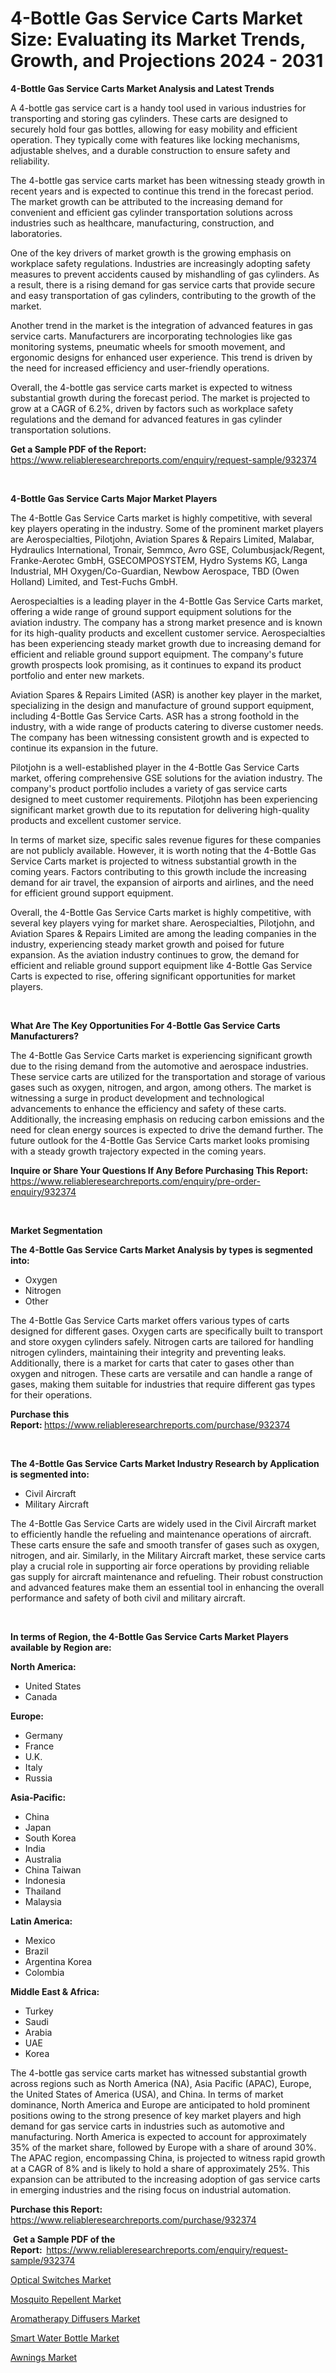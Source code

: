 <p><h1>4-Bottle Gas Service Carts Market Size: Evaluating its Market Trends, Growth, and Projections 2024 - 2031</h1></p><p><strong>4-Bottle Gas Service Carts Market Analysis and Latest Trends</strong></p>
<p><p>A 4-bottle gas service cart is a handy tool used in various industries for transporting and storing gas cylinders. These carts are designed to securely hold four gas bottles, allowing for easy mobility and efficient operation. They typically come with features like locking mechanisms, adjustable shelves, and a durable construction to ensure safety and reliability.</p><p>The 4-bottle gas service carts market has been witnessing steady growth in recent years and is expected to continue this trend in the forecast period. The market growth can be attributed to the increasing demand for convenient and efficient gas cylinder transportation solutions across industries such as healthcare, manufacturing, construction, and laboratories.</p><p>One of the key drivers of market growth is the growing emphasis on workplace safety regulations. Industries are increasingly adopting safety measures to prevent accidents caused by mishandling of gas cylinders. As a result, there is a rising demand for gas service carts that provide secure and easy transportation of gas cylinders, contributing to the growth of the market.</p><p>Another trend in the market is the integration of advanced features in gas service carts. Manufacturers are incorporating technologies like gas monitoring systems, pneumatic wheels for smooth movement, and ergonomic designs for enhanced user experience. This trend is driven by the need for increased efficiency and user-friendly operations.</p><p>Overall, the 4-bottle gas service carts market is expected to witness substantial growth during the forecast period. The market is projected to grow at a CAGR of 6.2%, driven by factors such as workplace safety regulations and the demand for advanced features in gas cylinder transportation solutions.</p></p>
<p><strong>Get a Sample PDF of the Report:&nbsp;</strong> <a href="https://www.reliableresearchreports.com/enquiry/request-sample/932374">https://www.reliableresearchreports.com/enquiry/request-sample/932374</a></p>
<p>&nbsp;</p>
<p><strong>4-Bottle Gas Service Carts Major Market Players</strong></p>
<p><p>The 4-Bottle Gas Service Carts market is highly competitive, with several key players operating in the industry. Some of the prominent market players are Aerospecialties, Pilotjohn, Aviation Spares & Repairs Limited, Malabar, Hydraulics International, Tronair, Semmco, Avro GSE, Columbusjack/Regent, Franke-Aerotec GmbH, GSECOMPOSYSTEM, Hydro Systems KG, Langa Industrial, MH Oxygen/Co-Guardian, Newbow Aerospace, TBD (Owen Holland) Limited, and Test-Fuchs GmbH.</p><p>Aerospecialties is a leading player in the 4-Bottle Gas Service Carts market, offering a wide range of ground support equipment solutions for the aviation industry. The company has a strong market presence and is known for its high-quality products and excellent customer service. Aerospecialties has been experiencing steady market growth due to increasing demand for efficient and reliable ground support equipment. The company's future growth prospects look promising, as it continues to expand its product portfolio and enter new markets.</p><p>Aviation Spares & Repairs Limited (ASR) is another key player in the market, specializing in the design and manufacture of ground support equipment, including 4-Bottle Gas Service Carts. ASR has a strong foothold in the industry, with a wide range of products catering to diverse customer needs. The company has been witnessing consistent growth and is expected to continue its expansion in the future.</p><p>Pilotjohn is a well-established player in the 4-Bottle Gas Service Carts market, offering comprehensive GSE solutions for the aviation industry. The company's product portfolio includes a variety of gas service carts designed to meet customer requirements. Pilotjohn has been experiencing significant market growth due to its reputation for delivering high-quality products and excellent customer service.</p><p>In terms of market size, specific sales revenue figures for these companies are not publicly available. However, it is worth noting that the 4-Bottle Gas Service Carts market is projected to witness substantial growth in the coming years. Factors contributing to this growth include the increasing demand for air travel, the expansion of airports and airlines, and the need for efficient ground support equipment.</p><p>Overall, the 4-Bottle Gas Service Carts market is highly competitive, with several key players vying for market share. Aerospecialties, Pilotjohn, and Aviation Spares & Repairs Limited are among the leading companies in the industry, experiencing steady market growth and poised for future expansion. As the aviation industry continues to grow, the demand for efficient and reliable ground support equipment like 4-Bottle Gas Service Carts is expected to rise, offering significant opportunities for market players.</p></p>
<p>&nbsp;</p>
<p><strong>What Are The Key Opportunities For 4-Bottle Gas Service Carts Manufacturers?</strong></p>
<p><p>The 4-Bottle Gas Service Carts market is experiencing significant growth due to the rising demand from the automotive and aerospace industries. These service carts are utilized for the transportation and storage of various gases such as oxygen, nitrogen, and argon, among others. The market is witnessing a surge in product development and technological advancements to enhance the efficiency and safety of these carts. Additionally, the increasing emphasis on reducing carbon emissions and the need for clean energy sources is expected to drive the demand further. The future outlook for the 4-Bottle Gas Service Carts market looks promising with a steady growth trajectory expected in the coming years.</p></p>
<p><strong>Inquire or Share Your Questions If Any Before Purchasing This Report:</strong> <a href="https://www.reliableresearchreports.com/enquiry/pre-order-enquiry/932374">https://www.reliableresearchreports.com/enquiry/pre-order-enquiry/932374</a></p>
<p>&nbsp;</p>
<p><strong>Market Segmentation</strong></p>
<p><strong>The 4-Bottle Gas Service Carts Market Analysis by types is segmented into:</strong></p>
<p><ul><li>Oxygen</li><li>Nitrogen</li><li>Other</li></ul></p>
<p><p>The 4-Bottle Gas Service Carts market offers various types of carts designed for different gases. Oxygen carts are specifically built to transport and store oxygen cylinders safely. Nitrogen carts are tailored for handling nitrogen cylinders, maintaining their integrity and preventing leaks. Additionally, there is a market for carts that cater to gases other than oxygen and nitrogen. These carts are versatile and can handle a range of gases, making them suitable for industries that require different gas types for their operations.</p></p>
<p><strong>Purchase this Report:&nbsp;</strong><a href="https://www.reliableresearchreports.com/purchase/932374">https://www.reliableresearchreports.com/purchase/932374</a></p>
<p>&nbsp;</p>
<p><strong>The 4-Bottle Gas Service Carts Market Industry Research by Application is segmented into:</strong></p>
<p><ul><li>Civil Aircraft</li><li>Military Aircraft</li></ul></p>
<p><p>The 4-Bottle Gas Service Carts are widely used in the Civil Aircraft market to efficiently handle the refueling and maintenance operations of aircraft. These carts ensure the safe and smooth transfer of gases such as oxygen, nitrogen, and air. Similarly, in the Military Aircraft market, these service carts play a crucial role in supporting air force operations by providing reliable gas supply for aircraft maintenance and refueling. Their robust construction and advanced features make them an essential tool in enhancing the overall performance and safety of both civil and military aircraft.</p></p>
<p>&nbsp;</p>
<p><strong>In terms of Region, the 4-Bottle Gas Service Carts Market Players available by Region are:</strong></p>
<p>
    <p> <strong> North America: </strong>
        <ul>
            <li>United States</li>
            <li>Canada</li>
        </ul>
        </p> 
    <p> <strong> Europe: </strong>
        <ul>
            <li>Germany</li>
            <li>France</li>
            <li>U.K.</li>
            <li>Italy</li>
            <li>Russia</li>
        </ul>
        </p> 
    <p> <strong> Asia-Pacific: </strong>
        <ul>
            <li>China</li>
            <li>Japan</li>
            <li>South Korea</li>
            <li>India</li>
            <li>Australia</li>
            <li>China Taiwan</li>
            <li>Indonesia</li>
            <li>Thailand</li>
            <li>Malaysia</li>
        </ul>
        </p> 
    <p> <strong> Latin America: </strong>
        <ul>
            <li>Mexico</li>
            <li>Brazil</li>
            <li>Argentina Korea</li>
            <li>Colombia</li>
        </ul>
        </p> 
    <p> <strong> Middle East & Africa: </strong>
        <ul>
            <li>Turkey</li>
            <li>Saudi</li>
            <li>Arabia</li>
            <li>UAE</li>
            <li>Korea</li>
        </ul>
    </p>
    </p>
<p><p>The 4-bottle gas service carts market has witnessed substantial growth across regions such as North America (NA), Asia Pacific (APAC), Europe, the United States of America (USA), and China. In terms of market dominance, North America and Europe are anticipated to hold prominent positions owing to the strong presence of key market players and high demand for gas service carts in industries such as automotive and manufacturing. North America is expected to account for approximately 35% of the market share, followed by Europe with a share of around 30%. The APAC region, encompassing China, is projected to witness rapid growth at a CAGR of 8% and is likely to hold a share of approximately 25%. This expansion can be attributed to the increasing adoption of gas service carts in emerging industries and the rising focus on industrial automation.</p></p>
<p><strong>Purchase this Report: </strong><a href="https://www.reliableresearchreports.com/purchase/932374">https://www.reliableresearchreports.com/purchase/932374</a></p>
<p>&nbsp;<strong>Get a Sample PDF of the Report:&nbsp;&nbsp;</strong><a href="https://www.reliableresearchreports.com/enquiry/request-sample/932374">https://www.reliableresearchreports.com/enquiry/request-sample/932374</a></p>
<p><strong></strong></p>
<p><p><a href="https://medium.com/@evertkohler82/optical-switches-market-size-market-outlook-and-market-forecast-2024-to-2031-513c08ed553e">Optical Switches Market</a></p><p><a href="https://medium.com/@christopherbennett19/decoding-mosquito-repellent-market-metrics-market-share-trends-and-growth-patterns-ffc3f129e0de">Mosquito Repellent Market</a></p><p><a href="https://medium.com/@christopherbennett19/aromatherapy-diffusers-market-size-cagr-trends-2024-2030-ee765224e1d0">Aromatherapy Diffusers Market</a></p><p><a href="https://medium.com/@christopherbennett19/analyzing-smart-water-bottle-market-global-industry-perspective-and-forecast-2024-to-2031-81be9ddcf3eb">Smart Water Bottle Market</a></p><p><a href="https://medium.com/@christopherbennett19/awnings-market-trends-and-market-analysis-forecasted-for-period-2024-2031-94f773dd3be8">Awnings Market</a></p></p>